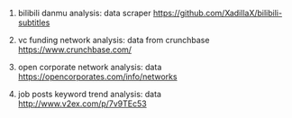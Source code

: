 1. bilibili danmu analysis: data scraper https://github.com/XadillaX/bilibili-subtitles

2. vc funding network analysis: data from crunchbase https://www.crunchbase.com/

3. open corporate network analysis: data https://opencorporates.com/info/networks

4. job posts keyword trend analysis: data http://www.v2ex.com/p/7v9TEc53
